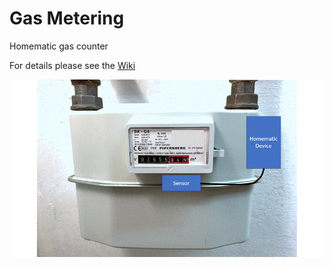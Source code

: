 # Gas Metering
Homematic gas counter 

For details please see the [Wiki](https://github.com/JurgenO/GasMetering/wiki)

![Gas Metering Concept](https://github.com/JurgenO/GasMetering/blob/main/p147_GasZaehler_intro.gif)
